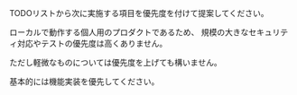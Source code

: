 TODOリストから次に実施する項目を優先度を付けて提案してください。

ローカルで動作する個人用のプロダクトであるため、
規模の大きなセキュリティ対応やテストの優先度は高くありません。

ただし軽微なものについては優先度を上げても構いません。

基本的には機能実装を優先してください。

